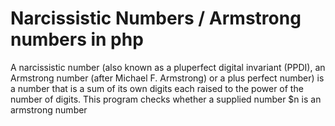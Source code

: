 # Narcissistic Numbers / Armstrong numbers in php
A narcissistic number (also known as a pluperfect digital invariant (PPDI), an Armstrong number (after Michael F. Armstrong) or a plus perfect number) is a number that is a sum of its own digits each raised to the power of  the number of digits.
This program checks whether a supplied number $n is an armstrong number
